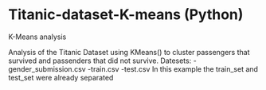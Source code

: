 # Titanic-dataset-K-means (Python)
K-Means analysis

Analysis of the Titanic Dataset using KMeans() to cluster passengers that survived and passenders that did not survive. 
Datesets:
-gender_submission.csv
-train.csv
-test.csv
In this example the train_set and test_set were already separated
